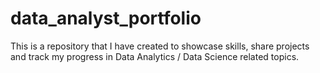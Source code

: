 # data_analyst_portfolio
This is a repository that I have created to showcase skills, share projects and track my progress in Data Analytics / Data Science related topics.
